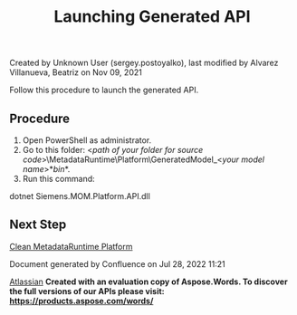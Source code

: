 ﻿---
title: "Launching Generated API"
weight: 14
---
<!-- 1. [Modular MOM](c:\users\anil.birajdar\desktop\temp\index.html)
1. [Before You Start](c:\users\anil.birajdar\desktop\temp\Before-You-Start_127740192.html)
1. [Quick Start to Developing with Opcenter Modular Manufacturing](c:\users\anil.birajdar\desktop\temp\Quick-Start-to-Developing-with-Opcenter-Modular-Manufacturing_134455239.html)
1. [How to Create a Configurable Object](c:\users\anil.birajdar\desktop\temp\How-to-Create-a-Configurable-Object_125339498.html)
# **Modular MOM : Launching Generated API**  -->
Created by Unknown User (sergey.postoyalko), last modified by Alvarez Villanueva, Beatriz on Nov 09, 2021 

Follow this procedure to launch the generated API.
## **Procedure**
1. Open PowerShell as administrator.
1. Go to this folder: <*path of your folder for source code*>\MetadataRuntime\Platform\GeneratedModel\_<*your model name*>\**bin**.
1. Run this command:

dotnet Siemens.MOM.Platform.API.dll
## **Next Step**
[Clean MetadataRuntime Platform](c:\users\anil.birajdar\desktop\temp\Cleaning-MetadataRuntime-Platform_134454467.html)

Document generated by Confluence on Jul 28, 2022 11:21

[Atlassian](https://www.atlassian.com/)
**Created with an evaluation copy of Aspose.Words. To discover the full versions of our APIs please visit: https://products.aspose.com/words/**
